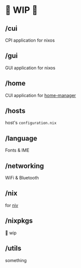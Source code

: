 # :construction: WIP :construction:

## /cui
CPI application for nixos
## /gui
GUI application for nixos
## /home
CUI application for [home-manager](https://github.com/rycee/home-manager)
## /hosts
host's `configuration.nix`
## /language
Fonts & IME
## /networking
WiFi & Bluetooth
## /nix
for [niv](https://github.com/nmattia/niv)
## /nixpkgs
:construction: wip 
## /utils
something